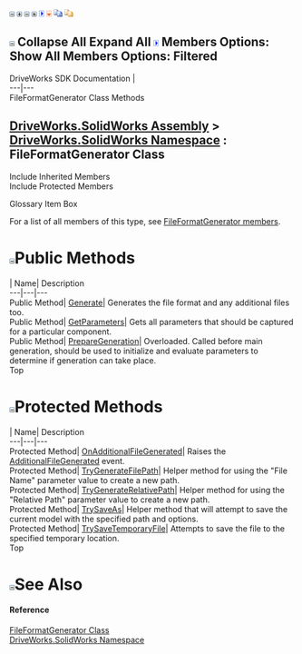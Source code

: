 ![](dotnetimages/collapse.gif) ![](dotnetimages/expand.gif) ![](dotnetimages/collapse.gif) ![](dotnetimages/expand.gif) ![](dotnetimages/drpdown.gif) ![](dotnetimages/drpdown_orange.gif) ![](dotnetimages/copycode.gif) ![](dotnetimages/copycodeHighlight.gif)

![](dotnetimages/collapse.gif) Collapse All Expand All ![](dotnetimages/drpdown.gif) Members Options: Show All  Members Options: Filtered   
---  
DriveWorks SDK Documentation  |   
---|---  
FileFormatGenerator Class Methods   
  
[DriveWorks.SolidWorks Assembly](topic13342.md) > [DriveWorks.SolidWorks Namespace](topic13345.md) : FileFormatGenerator Class  
---  
  
Include Inherited Members    
Include Protected Members    


Glossary Item Box

For a list of all members of this type, see [FileFormatGenerator members](topic13580.md).

# ![](dotnetimages/collapse.gif)Public Methods

| Name| Description  
---|---|---  
Public Method| [Generate](topic13585.md)| Generates the file format and any additional files too.   
Public Method| [GetParameters](topic13586.md)| Gets all parameters that should be captured for a particular component.   
Public Method| [PrepareGeneration](topic13588.md)| Overloaded. Called before main generation, should be used to initialize and evaluate parameters to determine if generation can take place.   
Top

# ![](dotnetimages/collapse.gif)Protected Methods

| Name| Description  
---|---|---  
Protected Method| [OnAdditionalFileGenerated](topic13587.md)| Raises the [AdditionalFileGenerated](topic13606.md) event.   
Protected Method| [TryGenerateFilePath](topic13591.md)| Helper method for using the "File Name" parameter value to create a new path.   
Protected Method| [TryGenerateRelativePath](topic13592.md)| Helper method for using the "Relative Path" parameter value to create a new path.   
Protected Method| [TrySaveAs](topic13593.md)| Helper method that will attempt to save the current model with the specified path and options.   
Protected Method| [TrySaveTemporaryFile](topic13594.md)| Attempts to save the file to the specified temporary location.   
Top

# ![](dotnetimages/collapse.gif)See Also

#### Reference

[FileFormatGenerator Class](topic13579.md)   
[DriveWorks.SolidWorks Namespace](topic13345.md)


